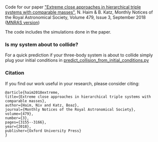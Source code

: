 Code for our paper ["Extreme close approaches in hierarchical triple systems with comparable masses"](https://arxiv.org/abs/1803.10249), N. Haim & B. Katz, Monthly Notices of the Royal Astronomical Society, Volume 479, Issue 3, September 2018 ([MNRAS version](https://academic.oup.com/mnras/article/479/3/3155/5039666))

The code includes the simulations done in the paper.

### Is my system about to collide?

For a quick prediction if your three-body system is about to collide simply plug your initial conditions 
in [predict_collision_from_initial_conditions.py](https://github.com/nivha/three_body_integration/blob/master/predict_collision_from_initial_conditions.py)


### Citation
If you find our work useful in your research, please consider citing:

	@article{haim2018extreme,
	title={Extreme close approaches in hierarchical triple systems with comparable masses},
	author={Haim, Niv and Katz, Boaz},
	journal={Monthly Notices of the Royal Astronomical Society},
	volume={479},
	number={3},
	pages={3155--3166},
	year={2018},
	publisher={Oxford University Press}
	}
